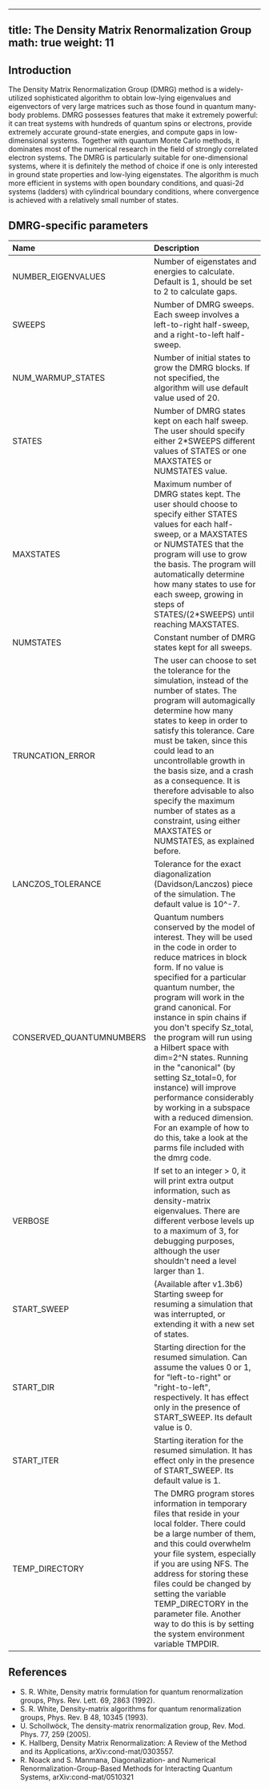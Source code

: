 
---
title: The Density Matrix Renormalization Group 
math: true
weight: 11
---

## Introduction

The Density Matrix Renormalization Group (DMRG) method is a widely-utilized sophisticated algorithm to obtain low-lying eigenvalues and eigenvectors of very large matrices such as those found in quantum many-body problems. DMRG possesses features that make it extremely powerful: it can treat systems with hundreds of quantum spins or electrons, provide extremely accurate ground-state energies, and compute gaps in low-dimensional systems. Together with quantum Monte Carlo methods, it dominates most of the numerical research in the field of strongly correlated electron systems.
The DMRG is particularly suitable for one-dimensional systems, where it is definitely the method of choice if one is only interested in ground state properties and low-lying eigenstates. The algorithm is much more efficient in systems with open boundary conditions, and quasi-2d systems (ladders) with cylindrical boundary conditions, where convergence is achieved with a relatively small number of states.

## DMRG-specific parameters

| **Name** | **Description** |
| :------- | :-------------- |
| NUMBER_EIGENVALUES | Number of eigenstates and energies to calculate. Default is 1, should be set to 2 to calculate gaps. |
| SWEEPS | Number of DMRG sweeps. Each sweep involves a left-to-right half-sweep, and a right-to-left half-sweep. |
| NUM_WARMUP_STATES | Number of initial states to grow the DMRG blocks. If not specified, the algorithm will use default value used of 20. |
| STATES | Number of DMRG states kept on each half sweep. The user should specify either 2\*SWEEPS different values of STATES or one MAXSTATES or NUMSTATES value. |
| MAXSTATES | Maximum number of DMRG states kept. The user should choose to specify either STATES values for each half-sweep, or a MAXSTATES or NUMSTATES that the program will use to grow the basis. The program will automatically determine how many states to use for each sweep, growing in steps of STATES/(2\*SWEEPS) until reaching MAXSTATES. |
| NUMSTATES | Constant number of DMRG states kept for all sweeps. |
| TRUNCATION_ERROR | The user can choose to set the tolerance for the simulation, instead of the number of states. The program will automagically determine how many states to keep in order to satisfy this tolerance. Care must be taken, since this could lead to an uncontrollable growth in the basis size, and a crash as a consequence. It is therefore advisable to also specify the maximum number of states as a constraint, using either MAXSTATES or NUMSTATES, as explained before. |
| LANCZOS_TOLERANCE | Tolerance for the exact diagonalization (Davidson/Lanczos) piece of the simulation. The default value is 10^-7. |
| CONSERVED_QUANTUMNUMBERS | Quantum numbers conserved by the model of interest. They will be used in the code in order to reduce matrices in block form. If no value is specified for a particular quantum number, the program will work in the grand canonical. For instance in spin chains if you don't specify Sz_total, the program will run using a Hilbert space with dim=2^N states. Running in the "canonical" (by setting Sz_total=0, for instance) will improve performance considerably by working in a subspace with a reduced dimension. For an example of how to do this, take a look at the parms file included with the dmrg code. |
| VERBOSE | If set to an integer > 0, it will print extra output information, such as density-matrix eigenvalues. There are different verbose levels up to a maximum of 3, for debugging purposes, although the user shouldn't need a level larger than 1. |
| START_SWEEP | (Available after v1.3b6) Starting sweep for resuming a simulation that was interrupted, or extending it with a new set of states. |
| START_DIR | Starting direction for the resumed simulation. Can assume the values 0 or 1, for "left-to-right" or "right-to-left", respectively. It has effect only in the presence of START_SWEEP. Its default value is 0. |
| START_ITER | Starting iteration for the resumed simulation. It has effect only in the presence of START_SWEEP. Its default value is 1. |
| TEMP_DIRECTORY | The DMRG program stores information in temporary files that reside in your local folder. There could be a large number of them, and this could overwhelm your file system, especially if you are using NFS. The address for storing these files could be changed by setting the variable TEMP_DIRECTORY in the parameter file. Another way to do this is by setting the system environment variable TMPDIR. |

## References

- S. R. White, Density matrix formulation for quantum renormalization groups, Phys. Rev. Lett. 69, 2863 (1992).
- S. R. White, Density-matrix algorithms for quantum renormalization groups, Phys. Rev. B 48, 10345 (1993).
- U. Schollwöck, The density-matrix renormalization group, Rev. Mod. Phys. 77, 259 (2005).
- K. Hallberg, Density Matrix Renormalization: A Review of the Method and its Applications, arXiv:cond-mat/0303557.
- R. Noack and S. Manmana, Diagonalization- and Numerical Renormalization-Group-Based Methods for Interacting Quantum Systems, arXiv:cond-mat/0510321
